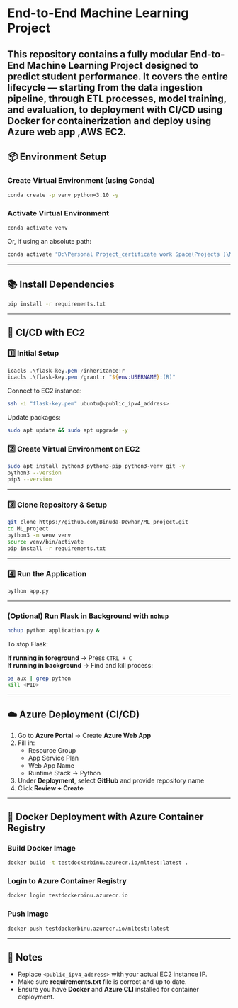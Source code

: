 # End-to-End Machine Learning Project

This repository contains a **fully modular End-to-End Machine Learning Project** designed to **predict student performance**. 
It covers the entire lifecycle — starting from the **data ingestion pipeline**, through **ETL processes**, **model training**, and **evaluation**, 
to **deployment** with **CI/CD** using **Docker** for containerization and deploy using **Azure** web app ,**AWS** EC2.
---

## 📦 Environment Setup

### Create Virtual Environment (using Conda)
```bash
conda create -p venv python=3.10 -y
```

### Activate Virtual Environment
```bash
conda activate venv
```
Or, if using an absolute path:
```bash
conda activate "D:\Personal Project_certificate work Space(Projects )\ML_project_repo\venv"
```

---

## 📚 Install Dependencies
```bash
pip install -r requirements.txt
```

---

## 🚀 CI/CD with EC2

### 1️⃣ Initial Setup
```powershell
icacls .\flask-key.pem /inheritance:r
icacls .\flask-key.pem /grant:r "${env:USERNAME}:(R)"
```
Connect to EC2 instance:
```bash
ssh -i "flask-key.pem" ubuntu@<public_ipv4_address>
```

Update packages:
```bash
sudo apt update && sudo apt upgrade -y
```

### 2️⃣ Create Virtual Environment on EC2
```bash
sudo apt install python3 python3-pip python3-venv git -y
python3 --version
pip3 --version
```

---

### 3️⃣ Clone Repository & Setup
```bash
git clone https://github.com/Binuda-Dewhan/ML_project.git
cd ML_project
python3 -m venv venv
source venv/bin/activate
pip install -r requirements.txt
```

---

### 4️⃣ Run the Application
```bash
python app.py
```

---

### (Optional) Run Flask in Background with `nohup`
```bash
nohup python application.py &
```
To stop Flask:

**If running in foreground** → Press `CTRL + C`  
**If running in background** → Find and kill process:
```bash
ps aux | grep python
kill <PID>
```

---

## ☁️ Azure Deployment (CI/CD)

1. Go to **Azure Portal** → Create **Azure Web App**
2. Fill in:
   - Resource Group
   - App Service Plan
   - Web App Name
   - Runtime Stack → Python
3. Under **Deployment**, select **GitHub** and provide repository name
4. Click **Review + Create**

---

## 🐳 Docker Deployment with Azure Container Registry

### Build Docker Image
```bash
docker build -t testdockerbinu.azurecr.io/mltest:latest .
```

### Login to Azure Container Registry
```bash
docker login testdockerbinu.azurecr.io
```

### Push Image
```bash
docker push testdockerbinu.azurecr.io/mltest:latest
```

---

## 📄 Notes
- Replace `<public_ipv4_address>` with your actual EC2 instance IP.
- Make sure **requirements.txt** file is correct and up to date.
- Ensure you have **Docker** and **Azure CLI** installed for container deployment.

